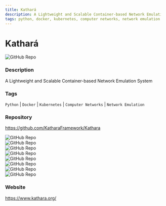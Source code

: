 ```yaml
---
title: Kathará
description: A Lightweight and Scalable Container-based Network Emulation System
tags: python, docker, kubernetes, computer networks, network emulation
---
```



# Kathará

![GitHub Repo](https://img.shields.io/static/v1?label=category&message=opensources&color=green)

### Description

A Lightweight and Scalable Container-based Network Emulation System

### Tags

`Python` | `Docker` | `Kubernetes` | `Computer Networks` | `Network Emulation`

### Repository

https://github.com/KatharaFramework/Kathara

![GitHub Repo](https://img.shields.io/github/stars/KatharaFramework/Kathara?style=social)<br />![GitHub Repo](https://img.shields.io/github/forks/KatharaFramework/Kathara?style=social)<br />![GitHub Repo](https://img.shields.io/github/v/tag/KatharaFramework/Kathara?style=social)<br />![GitHub Repo](https://img.shields.io/github/contributors/KatharaFramework/Kathara)<br />![GitHub Repo](https://img.shields.io/github/issues-pr/KatharaFramework/Kathara)<br />![GitHub Repo](https://img.shields.io/github/issues/KatharaFramework/Kathara)<br />![GitHub Repo](https://img.shields.io/github/license/KatharaFramework/Kathara)<br />![GitHub Repo](https://img.shields.io/github/last-commit/KatharaFramework/Kathara)<br />

### Website

https://www.kathara.org/